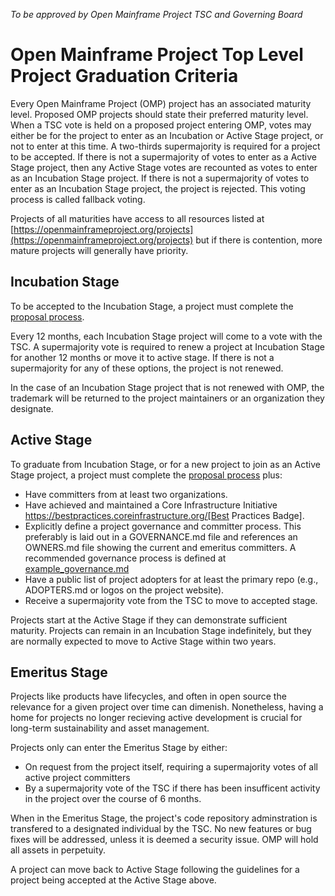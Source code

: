 *To be approved by Open Mainframe Project TSC and Governing Board*

# Open Mainframe Project Top Level Project Graduation Criteria

Every Open Mainframe Project (OMP) project has an associated maturity level. Proposed OMP projects should state their preferred maturity level. When a TSC vote is held on a proposed project entering OMP, votes may either be for the project to enter as an Incubation or Active Stage project, or not to enter at this time. A two-thirds supermajority is required for a project to be accepted. If there is not a supermajority of votes to enter as a Active Stage project, then any Active Stage votes are recounted as votes to enter as an Incubation Stage project. If there is not a supermajority of votes to enter as an Incubation Stage project, the project is rejected. This voting process is called fallback voting.

Projects of all maturities have access to all resources listed at [https://openmainframeproject.org/projects](https://openmainframeproject.org/projects) but if there is contention, more mature projects will generally have priority.

## Incubation Stage

To be accepted to the Incubation Stage, a project must complete the [proposal process](proposal_process.md).

Every 12 months, each Incubation Stage project will come to a vote with the TSC. A supermajority vote is required to renew a project at Incubation Stage for another 12 months or move it to active stage. If there is not a supermajority for any of these options, the project is not renewed.

In the case of an Incubation Stage project that is not renewed with OMP, the trademark will be returned to the project maintainers or an organization they designate.

## Active Stage

To graduate from Incubation Stage, or for a new project to join as an Active Stage project, a project must complete the [proposal process](proposal_process.md) plus:

* Have committers from at least two organizations.
* Have achieved and maintained a Core Infrastructure Initiative https://bestpractices.coreinfrastructure.org/[Best Practices Badge].
* Explicitly define a project governance and committer process. This preferably is laid out in a GOVERNANCE.md file and references an OWNERS.md file showing the current and emeritus committers. A recommended governance process is defined at [example_governance.md](example_governance.md)
* Have a public list of project adopters for at least the primary repo (e.g., ADOPTERS.md or logos on the project website).
* Receive a supermajority vote from the TSC to move to accepted stage.

Projects start at the Active Stage if they can demonstrate sufficient maturity. Projects can remain in an Incubation Stage indefinitely, but they are normally expected to move to Active Stage within two years.

## Emeritus Stage

Projects like products have lifecycles, and often in open source the relevance for a given project over time can dimenish. Nonetheless, having a home for projects no longer recieving active development is crucial for long-term sustainability and asset management.

Projects only can enter the Emeritus Stage by either:

* On request from the project itself, requiring a supermajority votes of all active project committers
* By a supermajority vote of the TSC if there has been insufficent activity in the project over the course of 6 months.

When in the Emeritus Stage, the project's code repository adminstration is transfered to a designated individual by the TSC. No new features or bug fixes will be addressed, unless it is deemed a security issue. OMP will hold all assets in perpetuity.

A project can move back to Active Stage following the guidelines for a project being accepted at the Active Stage above.
